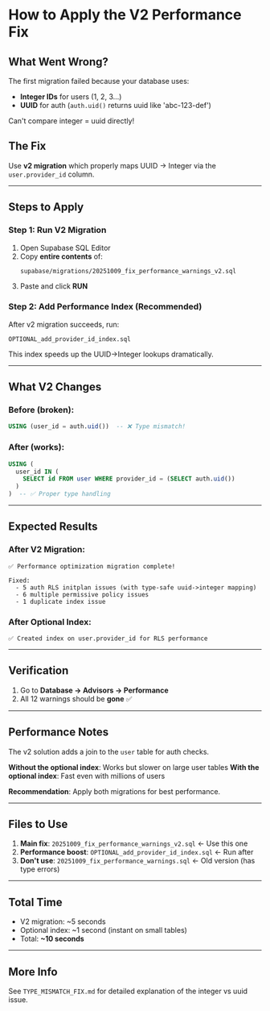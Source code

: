 # How to Apply the V2 Performance Fix

## What Went Wrong?

The first migration failed because your database uses:
- **Integer IDs** for users (1, 2, 3...)
- **UUID** for auth (`auth.uid()` returns uuid like 'abc-123-def')

Can't compare integer = uuid directly!

## The Fix

Use **v2 migration** which properly maps UUID → Integer via the `user.provider_id` column.

---

## Steps to Apply

### Step 1: Run V2 Migration
1. Open Supabase SQL Editor
2. Copy **entire contents** of:
   ```
   supabase/migrations/20251009_fix_performance_warnings_v2.sql
   ```
3. Paste and click **RUN**

### Step 2: Add Performance Index (Recommended)
After v2 migration succeeds, run:
```
OPTIONAL_add_provider_id_index.sql
```

This index speeds up the UUID→Integer lookups dramatically.

---

## What V2 Changes

### Before (broken):
```sql
USING (user_id = auth.uid())  -- ❌ Type mismatch!
```

### After (works):
```sql
USING (
  user_id IN (
    SELECT id FROM user WHERE provider_id = (SELECT auth.uid())
  )
)  -- ✅ Proper type handling
```

---

## Expected Results

### After V2 Migration:
```
✅ Performance optimization migration complete!

Fixed:
  - 5 auth RLS initplan issues (with type-safe uuid->integer mapping)
  - 6 multiple permissive policy issues
  - 1 duplicate index issue
```

### After Optional Index:
```
✅ Created index on user.provider_id for RLS performance
```

---

## Verification

1. Go to **Database → Advisors → Performance**
2. All 12 warnings should be **gone** ✅

---

## Performance Notes

The v2 solution adds a join to the `user` table for auth checks.

**Without the optional index**: Works but slower on large user tables
**With the optional index**: Fast even with millions of users

**Recommendation**: Apply both migrations for best performance.

---

## Files to Use

1. **Main fix**: `20251009_fix_performance_warnings_v2.sql` ← Use this one
2. **Performance boost**: `OPTIONAL_add_provider_id_index.sql` ← Run after
3. **Don't use**: `20251009_fix_performance_warnings.sql` ← Old version (has type errors)

---

## Total Time

- V2 migration: ~5 seconds
- Optional index: ~1 second (instant on small tables)
- Total: **~10 seconds**

---

## More Info

See `TYPE_MISMATCH_FIX.md` for detailed explanation of the integer vs uuid issue.
